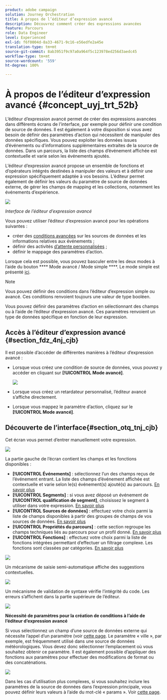 ```yaml
---
product: adobe campaign
solution: Journey Orchestration
title: À propos de l’éditeur d’expression avancé
description: Découvrez comment créer des expressions avancées
feature: Parcours
role: Data Engineer
level: Experienced
exl-id: f6f0004d-8a33-4671-9c16-e56edfe2a45e
translation-type: tm+mt
source-git-commit: 8ab3951f9c97a0a964f5c123978ed256d3aedc45
workflow-type: tm+mt
source-wordcount: '559'
ht-degree: 100%

---
```


# À propos de l’éditeur d’expression avancé {#concept_uyj_trt_52b}

L’éditeur d’expression avancé permet de créer des expressions avancées dans différents écrans de l’interface, par exemple pour définir une condition de source de données.
Il est également à votre disposition si vous avez besoin de définir des paramètres d’action qui nécessitent de manipuler des données spécifiques. Vous pouvez exploiter les données issues d’événements ou d’informations supplémentaires extraites de la source de données. Dans un parcours, la liste des champs d’événement affichée est contextuelle et varie selon les événements ajoutés.

L’éditeur d’expression avancé propose un ensemble de fonctions et d’opérateurs intégrés destinées à manipuler des valeurs et à définir une expression spécifiquement adaptée à vos besoins. L’éditeur permet également de définir les valeurs du paramètre de source de données externe, de gérer les champs de mapping et les collections, notamment les événements d’expérience.

![](../assets/journey65.png)

_Interface de l’éditeur d’expression avancé_

Vous pouvez utiliser l’éditeur d’expression avancé pour les opérations suivantes :

* créer des [conditions avancées](../building-journeys/condition-activity.md#about_condition) sur les sources de données et les informations relatives aux événements ;
* définir des activités [d’attente personnalisées](../building-journeys/wait-activity.md#custom) ;
* définir le mappage des paramètres d’action.

Lorsque cela est possible, vous pouvez basculer entre les deux modes à l’aide du bouton **** Mode avancé / Mode simple ****. Le mode simple est présenté [ici](../building-journeys/condition-activity.md#about_condition).

>[!NOTE]
>
>Vous pouvez définir des conditions dans l’éditeur d’expression simple ou avancé. Ces conditions renvoient toujours une valeur de type booléen.
>
>Vous pouvez définir des paramètres d’action en sélectionnant des champs ou à l’aide de l’éditeur d’expression avancé. Ces paramètres renvoient un type de données spécifique en fonction de leur expression.

## Accès à l’éditeur d’expression avancé {#section_fdz_4nj_cjb}

Il est possible d’accéder de différentes manières à l’éditeur d’expression avancé :

* Lorsque vous créez une condition de source de données, vous pouvez y accéder en cliquant sur **[!UICONTROL Mode avancé]**.

   ![](../assets/journeyuc2_33.png)

* Lorsque vous créez un retardateur personnalisé, l’éditeur avancé s’affiche directement.
* Lorsque vous mappez le paramètre d’action, cliquez sur le **[!UICONTROL Mode avancé]**.

## Découverte de l’interface{#section_otq_tnj_cjb}

Cet écran vous permet d’entrer manuellement votre expression.

![](../assets/journey70.png)

La partie gauche de l’écran contient les champs et les fonctions disponibles :

* **[!UICONTROL Événements]** : sélectionnez l’un des champs reçus de l’événement entrant. La liste des champs d’événement affichée est contextuelle et varie selon le(s) événement(s) ajouté(s) au parcours. [En savoir plus](../event/about-events.md)
* **[!UICONTROL Segments]** : si vous avez déposé un événement de **[!UICONTROL qualification de segment]**, choisissez le segment à utiliser dans votre expression. [En savoir plus](../segment/using-a-segment.md)
* **[!UICONTROL Sources de données]** : effectuez votre choix parmi la liste de champs disponibles à partir des groupes de champs de vos sources de données. [En savoir plus](../datasource/about-data-sources.md)
* **[!UICONTROL Propriétés du parcours]** : cette section regroupe les champs techniques liés au parcours pour un profil donné. [En savoir plus](../expression/journey-properties.md)
* **[!UICONTROL Fonctions]** : effectuez votre choix parmi la liste de fonctions intégrées permettant d’effectuer un filtrage complexe. Les fonctions sont classées par catégories. [En savoir plus](../expression/functions.md)

![](../assets/journey65.png)

Un mécanisme de saisie semi-automatique affiche des suggestions contextuelles.

![](../assets/journey68.png)

Un mécanisme de validation de syntaxe vérifie l’intégrité du code. Les erreurs s’affichent dans la partie supérieure de l’éditeur.

![](../assets/journey69.png)

**Nécessité de paramètres pour la création de conditions à l’aide de l’éditeur d’expression avancé**

Si vous sélectionnez un champ d’une source de données externe qui nécessite l’appel d’un paramètre (voir [cette page](../datasource/external-data-sources.md). Le paramètre « ville », par exemple, est fréquemment utilisé dans une source de données météorologiques. Vous devez donc sélectionner l’emplacement où vous souhaitez obtenir ce paramètre. Il est également possible d’appliquer des fonctions aux paramètres pour effectuer des modifications de format ou des concaténations.

![](../assets/journeyuc2_19.png)

Dans les cas d’utilisation plus complexes, si vous souhaitez inclure les paramètres de la source de données dans l’expression principale, vous pouvez définir leurs valeurs à l’aide du mot-clé « params ». Voir [cette page](../expression/field-references.md).
